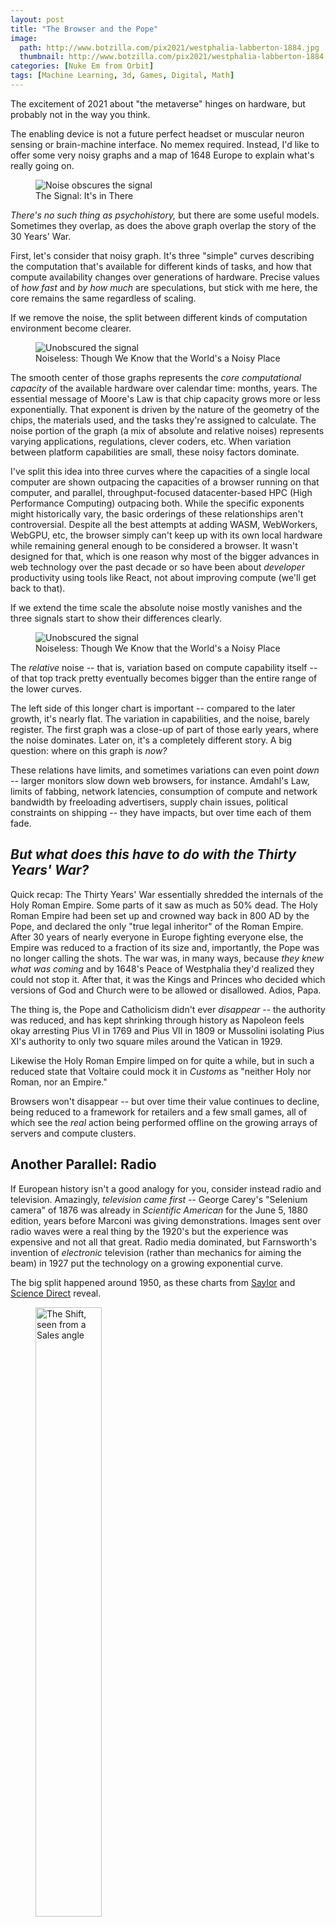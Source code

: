 ```yaml
---
layout: post
title: "The Browser and the Pope"
image:
  path: http://www.botzilla.com/pix2021/westphalia-labberton-1884.jpg
  thumbnail: http://www.botzilla.com/pix2021/westphalia-labberton-1884.jpg
categories: [Nuke Em from Orbit]
tags: [Machine Learning, 3d, Games, Digital, Math]
---
```


The excitement of 2021 about "the metaverse" hinges on hardware, but probably not in the way you think.

The enabling device is not a future perfect headset or muscular neuron sensing or brain-machine interface. No memex required. Instead, I'd like to offer some very noisy graphs and a map of 1648 Europe to explain what's really going on.

<figure class="align-center">
<img alt="Noise obscures the signal" src="http://www.botzilla.com/pix2021/compute-rg20-Noisy.png">
<figcaption>The Signal: It's in There</figcaption>
</figure>

_There's no such thing as psychohistory,_ but there are some useful models. Sometimes they overlap, as does the above graph overlap the story of the 30 Years' War.

<!--more-->

First, let's consider that noisy graph. It's three "simple" curves describing the computation that's available for different kinds of tasks, and how that compute availability changes over generations of hardware. Precise values of _how fast_ and _by how much_ are speculations, but stick with me here, the core remains the same regardless of scaling.

If we remove the noise, the split between different kinds of computation environment become clearer.

<figure class="align-center">
<img alt="Unobscured the signal" src="http://www.botzilla.com/pix2021/compute-rg20-Smooth.png">
<figcaption>Noiseless: Though We Know that the World's a Noisy Place</figcaption>
</figure>

The smooth center of those graphs represents the _core computational capacity_ of the available hardware over calendar time: months, years. The essential message of Moore's Law is that chip capacity grows more or less exponentially. That exponent is driven by the nature of the geometry of the chips, the materials used, and the tasks they're assigned to calculate. The noise portion of the graph (a mix of absolute and relative noises) represents varying applications, regulations, clever coders, etc. When variation between platform capabilities are small, these noisy factors dominate.

I've split this idea into three curves where the capacities of a single local computer are shown outpacing the capacities of a browser running on that computer, and parallel, throughput-focused datacenter-based HPC (High Performance Computing) outpacing both. While the specific exponents might historically vary, the basic orderings of these relationships aren't controversial. Despite all the best attempts at adding WASM, WebWorkers, WebGPU, etc, the browser simply can't keep up with its own local hardware while remaining general enough to be considered a browser. It wasn't designed for that, which is one reason why most of the bigger advances in web technology over the past decade or so have been about _developer_ productivity using tools like React, not about improving compute (we'll get back to that).

If we extend the time scale the absolute noise mostly vanishes and the three signals start to show their differences clearly.

<figure class="align-center">
<img alt="Unobscured the signal" src="http://www.botzilla.com/pix2021/compute-rg100-Noisy.png">
<figcaption>Noiseless: Though We Know that the World's a Noisy Place</figcaption>
</figure>

The _relative_ noise -- that is, variation based on compute capability itself -- of that top track pretty eventually becomes bigger than the entire range of the lower curves.

The left side of this longer chart is important -- compared to the later growth, it's nearly flat. The variation in capabilities, and the noise, barely register. The first graph was a close-up of part of those early years, where the noise dominates. Later on, it's a completely different story. A big question: where on this graph is _now?_

These relations have limits, and sometimes variations can even point _down_ -- larger monitors slow down web browsers, for instance. Amdahl's Law, limits of fabbing, network latencies, consumption of compute and network bandwidth by freeloading advertisers, supply chain issues, political constraints on shipping -- they have impacts, but over time each of them fade. 

## _But what does this have to do with the Thirty Years' War?_

Quick recap: The Thirty Years' War essentially shredded the internals of the Holy Roman Empire. Some parts of it saw as much as 50% dead. The Holy Roman Empire had been set up and crowned way back in 800 AD by the Pope, and declared the only "true legal inheritor" of the Roman Empire. After 30 years of nearly everyone in Europe fighting everyone else, the Empire was reduced to a fraction of its size and, importantly, the Pope was no longer calling the shots. The war was, in many ways, because _they knew what was coming_ and by 1648's Peace of Westphalia they'd realized they could not stop it. After that, it was the Kings and Princes who decided which versions of God and Church were to be allowed or disallowed. Adios, Papa.

The thing is, the Pope and Catholicism didn't ever _disappear_ -- the authority was reduced, and has kept shrinking through history as Napoleon feels okay arresting Pius VI in 1769 and Pius VII in 1809 or Mussolini isolating Pius XI's authority to only two square miles around the Vatican in 1929.

Likewise the Holy Roman Empire limped on for quite a while, but in such a reduced state that Voltaire could mock it in _Customs_ as "neither Holy nor Roman, nor an Empire."

Browsers won't disappear -- but over time their value continues to decline, being reduced to a framework for retailers and a few small games, all of which see the _real_ action being performed offline on the growing arrays of servers and compute clusters.

## Another Parallel: Radio

If European history isn't a good analogy for you, consider instead radio and television. Amazingly, _television came first_ -- George Carey's "Selenium camera" of 1876 was already in _Scientific American_ for the June 5, 1880 edition, years before Marconi was giving demonstrations. Images sent over radio waves were a real thing by the 1920's but the experience was expensive and not all that great. Radio media dominated, but Farnsworth's invention of _electronic_ television (rather than mechanics for aiming the beam) in 1927 put the technology on a growing exponential curve.

The big split happened around 1950, as these charts from <a href="https://saylordotorg.github.io/text_understanding-media-and-culture-an-introduction-to-mass-communication/s12-01-the-evolution-of-television.html">Saylor</a> and <a href="https://www.sciencedirect.com/topics/social-sciences/radio-listeners">Science Direct</a> reveal.

<figure class="align-center">
<img alt="The Shift, seen from a Sales angle" src="http://www.botzilla.com/pix2021/tv-adoption-saylordotorg.jpg" width="50%">
<figcaption>from <i>The Evolution of Television:</i> US Households with Televisions</figcaption>
</figure>

<figure class="align-center">
<img alt="The Shift, seen from a consumption angle" src="http://www.botzilla.com/pix2021/radio-listeners-science-direct.gif" width="80%">
<figcaption>from the <i>Encyclopedia of International Media and Communications:</i> Declining Radio Time</figcaption>
</figure>

Radio didn't entirely go away -- but today it's mostly a car accessory.

In the early days of TV's success, programming content followed radio formats closely -- some programs like _Gunsmoke_ even jumped the divide when the audiences were moving. Over times, we've seen those formats mutate. Episodic radio shows have nearly vanished, and TV quickly developed its new forms and rituals: Saturday Morning Cartoons, the decline of baseball in favor of football and basketball, and later the youtubes and HBOs. Ideas that really don't make sense for radio.

## So Where Does That Leave the Browser?

Depending on where you think we are on the graph, and how the scales shake out, things don't look good, long-term, for the browser. The rise of computationally-intensive ideas like Deep Learning, Crypto currencies, and Metaverse applications indicate to me that we're already passing into the steeper part of the chart where capabilities are peeling apart faster than software product cycles can adapt (this was true even a decade ago in some quarters: when I was at Nvidia, we passed the point where it took longer to create a AAA video game than the product cycles of AAA game hardware).

Yet weirdly when people are encouraged the learn to code, we give them: Javascript.

It's where some jobs are _now,_ I get it. Or worse, maybe it's where the jobs _were_ when the training website was prepared in 2013. But the long-term returns for getting locked-into JS's mentailies and the browser DOM model are questionable.

While the browser isn't vanishing instantly, there are many applications for which the browser's contribution is already reduced to noise:

* High end gaming
* Machine Learning (especially training)
* Crypto
* Microbiology
* Machine Vision
* High-speed and automated Trading
* Logistics Automation and robotics of all kinds
* _The Metaverse_

I'm sure you can think of many more.

For that last one, "the Metaverse" -- whether hi-def or low-def -- is much deeper than what you see on the screen or in your goggles. Those increased demands are largely what makes it more than just another walled-garden game. Physics needs to be calculated, poses estimated, textures and patterns recalculated, loads balanced and synchronized... The computation that's required beyond the visible pixels has to be deep, fast, connected, secure, and able to scale to a very wide range of complexity.

The truth is, "the metaverse" might just be a blip in the course of this history. Right now lots of people have identified a range of computational possibilities and have wrapped a little ribbon around them labelled "metaverse." The truth of what can be accomplished may be far more amazing.

_Hardly anything has been invented yet._

### Footnotes

* _On Moore's Law and Exponents:_ It's entirely possible that what Gordon Moore realized in the 1960's was not an exponential cure but the start of a long logistic one. If you want to learn a lot about the consequences of logistic curves and growth, I highly recommend Vaclav Smil's book _Growth._ If various kinds of computation _are_ on long logistic curves, the basic assertion of this article is probably still true, because eac kind of tasks will have its own limiting factors, which are likely to kick in at different times. In fact I'd even go so far as to say browser computation is already sufferng from the limits of its architecture.

* _Try it Yourself:_ As mentioned, the ideas behind this simple set of graphs are in a <a href="https://colab.research.google.com/drive/1NKcdC_18ZQ-GntNhbeRHx1nsU-CRe4XK?usp=sharing">Colab notebook</a> and you can fiddle with them yourself. It's really _very_ simple math, though unintuitive for human brains that don't deal well with exponents. So try it yourself -- see how much noise or variations in the signals can affect your own results. And if you think this model is just full of beans, I'd appeciate your comments!

* The Thirty Years' War lasted about the same as the time from the first web browser until today. Probably nothing.

* _**The Missing Line:**_ This one piece of hardware that hasn't changed appreciably since the invention of electrical circuits is the human brain. Tools like React are trying to help you out, but it's.. a losing battle. Human computation limits would be a flat line on graphs like this. You can decide for yourself where you think that line might should be drawn. My hunch is that it's low, but hard to make out in the noise. YMMV, but thinking of the possible personal impacts of different line heights might be worth your while.

> _This is how the Singularity comes_<br/>
> _This is how the Singularity comes_<br/>
> _Not with a bang_<br/>
> _But a whisper_